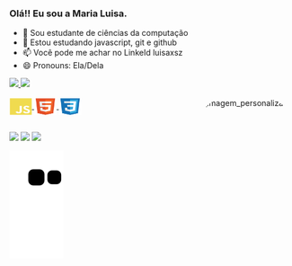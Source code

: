 ### Olá!! Eu sou a Maria Luisa.

- 🔭 Sou estudante de ciências da computação
- 🌱 Estou estudando javascript, git e github
- 📫 Você pode me achar no LinkeId luisaxsz 
- 😄 Pronouns: Ela/Dela
<div align="left">
  <a href="https://github.com/rafaballerini">
  <img height="180em" src="https://github-readme-stats.vercel.app/api?username=luisaxsz&show_icons=true&theme=tokyonight&include_all_commits=true&count_private=true"/>
  <img height="180em" src="https://github-readme-stats.vercel.app/api/top-langs/?username=luisaxsz&layout=compact&langs_count=7&theme=tokyonight"/>
</div>
<div style="display: inline_block;"><br>
  <img align="center" alt="JS" height="30" width="40" src="https://raw.githubusercontent.com/devicons/devicon/master/icons/javascript/javascript-plain.svg">
  <img align="center" alt="HTML" height="30" width="40" src="https://raw.githubusercontent.com/devicons/devicon/master/icons/html5/html5-original.svg">
  <img align="center" alt="CSS" height="30" width="40" src="https://raw.githubusercontent.com/devicons/devicon/master/icons/css3/css3-original.svg">
  <img align="right" alt="Imagem_personalizada" height="150" style="border-radius:50px;" src="https://i.im.ge/2022/12/24/qxGrwc.download20221206130127.th.png" border="0">
</div>

##

<div> 
 
  <a href="https://www.instagram.com/luisaxsz/" target="_blank"><img src="https://img.shields.io/badge/-Instagram-%23E4405F?style=for-the-badge&logo=instagram&logoColor=white" target="_blank"></a>
  <a href = "mailto:contatomarialuisalameirao@gmail.com"><img src="https://img.shields.io/badge/-Gmail-%23333?style=for-the-badge&logo=gmail&logoColor=white" target="_blank"></a>
  <a href="https://www.linkedin.com/in/maria-luisa-lameir%C3%A3o-572909233/" target="_blank"><img src="https://img.shields.io/badge/-LinkedIn-%230077B5?style=for-the-badge&logo=linkedin&logoColor=white" target="_blank"></a> 
  
  ![Snake animation](https://github.com/rafaballerini/rafaballerini/blob/output/github-contribution-grid-snake.svg)
 
</div>
